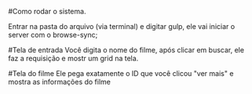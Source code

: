 #Como rodar o sistema.

Entrar na pasta do arquivo (via terminal) e digitar gulp, ele vai iniciar o
server com o browse-sync;

#Tela de entrada
Você digita o nome do filme, após clicar em buscar, ele faz a requisição e
mostr um grid na tela.

#Tela do filme
Ele pega exatamente o ID que você clicou "ver mais" e mostra as informações
do filme
